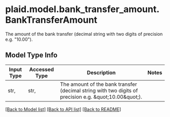 # plaid.model.bank_transfer_amount.BankTransferAmount

The amount of the bank transfer (decimal string with two digits of precision e.g. \"10.00\").

## Model Type Info
Input Type | Accessed Type | Description | Notes
------------ | ------------- | ------------- | -------------
str,  | str,  | The amount of the bank transfer (decimal string with two digits of precision e.g. \&quot;10.00\&quot;). | 

[[Back to Model list]](../../README.md#documentation-for-models) [[Back to API list]](../../README.md#documentation-for-api-endpoints) [[Back to README]](../../README.md)

